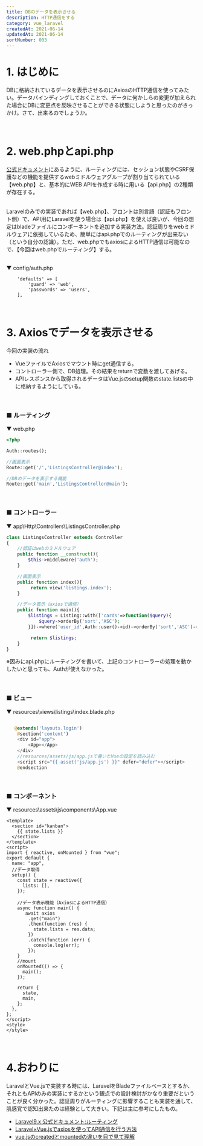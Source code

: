```yaml
---
title: DBのデータを表示させる
description: HTTP通信をする
category: vue_laravel
createdAt: 2021-06-14
updatedAt: 2021-06-14
sortNumber: 003
---
```


# 1. はじめに
DBに格納されているデータを表示させるのにAxiosのHTTP通信を使ってみたい。データバインディングしておくことで、データに何かしらの変更が加えられた場合にDBに変更点を反映させることができる状態にしようと思ったのがきっかけ。さて、出来るのでしょうか。

<br>

# 2. web.phpとapi.php
[公式ドキュメント](https://readouble.com/laravel/9.x/ja/routing.html)にあるように、ルーティングには、セッション状態やCSRF保護などの機能を提供するwebミドルウェアグループが割り当てられている【web.php】と、基本的にWEB APIを作成する時に用いる【api.php】の2種類が存在する。<br><br>

Laravelのみでの実装であれば【web.php】、フロントは別言語（認証もフロント側）で、API用にLaravelを使う場合は【api.php】を使えば良いが、今回の想定はbladeファイルにコンポーネントを追加する実装方法。認証周りをwebミドルウェアに依拠しているため、簡単にはapi.phpでのルーティングが出来ない（という自分の認識）。ただ、web.phpでもaxiosによるHTTP通信は可能なので、【今回はweb.phpでルーティング】する。

<br>
▼ config/auth.php

```
    'defaults' => [
        'guard' => 'web',
        'passwords' => 'users',
    ],
```

<br>

# 3. Axiosでデータを表示させる
<div>今回の実装の流れ</div>

-  VueファイルでAxiosでマウント時にget通信する。
-  コントローラー側で、DB処理。その結果をreturnで変数を渡してあげる。
- APIレスポンスから取得されるデータはVue.jsのsetup関数のstate.listsの中に格納するようにしている。

<br>

### ■ ルーティング
▼ web.php
```php
<?php

Auth::routes();

//画面表示
Route::get('/','ListingsController@index');

//DBのデータを表示する機能
Route::get('main','ListingsController@main');
```

<br>

### ■ コントローラー
▼ app\Http\Controllers\ListingsController.php
```php
class ListingsController extends Controller
{
    //認証はwebのミドルウェア
    public function __construct(){
        $this->middleware('auth');
    }

    //画面表示
    public function index(){
         return view('listings.index');
    }

    //データ表示（axiosで通信）
    public function main(){
        $listings = Listing::with(['cards'=>function($query){
            $query->orderBy('sort','ASC');
        }])->where('user_id',Auth::user()->id)->orderBy('sort','ASC')->get();

         return $listings;
    }
}

```
※因みにapi.phpにルーティングを書いて、上記のコントローラーの処理を動かしたいと思っても、Authが使えなかった。

<br>

### ■ ビュー
▼ resources\views\listings\index.blade.php
```php 

   @extends('layouts.login')
    @section('content')
    <div id="app">
        <App></App>
    </div>
    //resources/assets/js/app.jsで書いたVueの設定を読み込む
    <script src="{{ asset('js/app.js') }}" defer="defer"></script>
    @endsection
```

<br>

### ■ コンポーネント
▼ resources\assets\js\components\App.vue
```vue
<template>
  <section id="kanban">
    {{ state.lists }}
  </section>
</template>
<script>
import { reactive, onMounted } from "vue";
export default {
  name: "app",
  //データ取得
  setup() {
    const state = reactive({
      lists: [],
    });

    //データ表示機能（AxiosによるHTTP通信）
    async function main() {
       await axios
        .get("main")
        .then(function (res) {
          state.lists = res.data;
        })
        .catch(function (err) {
          console.log(err);
        });
    }
    //mount
    onMounted(() => {
      main();
    });

    return {
      state,
      main,
    };
  },
};
</script>
<style>
</style>

```

<br>

# 4.おわりに
LaravelとVue.jsで実装する時には、LaravelをBladeファイルベースとするか、それともAPIのみの実装にするかという観点での設計検討がかなり重要だということが良く分かった。認証周りがルーティングに影響することも実装を通して、肌感覚で認知出来たのは経験として大きい。下記は主に参考にしたもの。

- [Laravel9.x 公式ドキュメント:ルーティング](https://readouble.com/laravel/9.x/ja/routing.html)
- [Laravel×Vue.jsでaxiosを使ってAPI通信を行う方法](https://migisanblog.com/laravel-vue-axios-api/#vue-js%E3%81%A7axios%E3%82%92%E4%BD%BF%E3%81%A3%E3%81%A6http%E9%80%9A%E4%BF%A1)
- [vue.jsのcreatedとmountedの違いを目で見て理解](https://reffect.co.jp/vue/vue-js-created-mounted-diffrence#createdmounted)
